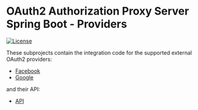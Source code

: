 # OAuth2 Authorization Proxy Server Spring Boot - Providers

[![License](https://img.shields.io/github/license/szgabsz91/oauth2-authorization-proxy-server-spring-boot.svg)](https://github.com/szgabsz91/oauth2-authorization-proxy-server-spring-boot/blob/master/LICENSE)

These subprojects contain the integration code for the supported external OAuth2 providers:

* [Facebook](facebook)
* [Google](google)

and their API:

* [API](api)
